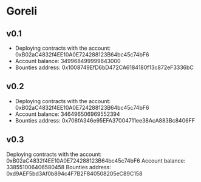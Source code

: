# Goreli


## v0.1
- Deploying contracts with the account: 0xB02aC4832f4EE10A0E724288123B64bc45c74bF6
- Account balance: 349968499999643000
- Bounties address: 0x1008749EfD6bD472CA6184180f13c872eF3336bC

## v0.2
- Deploying contracts with the account: 0xB02aC4832f4EE10A0E724288123B64bc45c74bF6
- Account balance: 346496506969552394
- Bounties address: 0x708fA346e95EFA37004711ee38AcA883Bc8406FF

## v0.3
Deploying contracts with the account: 0xB02aC4832f4EE10A0E724288123B64bc45c74bF6
Account balance: 338551006406580458
Bounties address: 0xd9AEF5bd3Af0b894c4F7B2F840508205eC89C158
